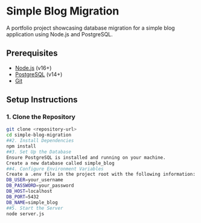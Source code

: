 # Simple Blog Migration
A portfolio project showcasing database migration for a simple blog application using Node.js and PostgreSQL.

## Prerequisites
- [Node.js](https://nodejs.org/) (v16+)
- [PostgreSQL](https://www.postgresql.org/) (v14+)
- [Git](https://git-scm.com/)

## Setup Instructions

### 1. Clone the Repository
```bash
git clone <repository-url>
cd simple-blog-migration
##2. Install Dependencies
npm install
##3. Set Up the Database
Ensure PostgreSQL is installed and running on your machine.
Create a new database called simple_blog
##4. Configure Environment Variables
Create a .env file in the project root with the following information:
DB_USER=your_username
DB_PASSWORD=your_password
DB_HOST=localhost
DB_PORT=5432
DB_NAME=simple_blog
##5. Start the Server
node server.js

